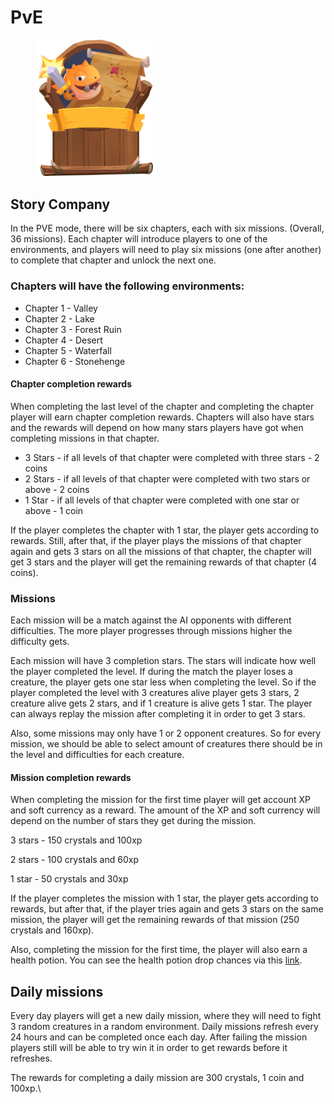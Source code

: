 # PvE

<figure><img src="../.gitbook/assets/Pve.png" alt="" width="188"><figcaption></figcaption></figure>

## Story Company

In the PVE mode, there will be six chapters, each with six missions. (Overall, 36 missions). Each chapter will introduce players to one of the environments, and players will need to play six missions (one after another) to complete that chapter and unlock the next one.

### Chapters will have the following environments:

* Chapter 1 - Valley
* Chapter 2 - Lake
* Chapter 3 - Forest Ruin
* Chapter 4 - Desert
* Chapter 5 - Waterfall
* Chapter 6 - Stonehenge

#### Chapter completion rewards

When completing the last level of the chapter and completing the chapter player will earn chapter completion rewards. Chapters will also have stars and the rewards will depend on how many stars players have got when completing missions in that chapter.

* 3 Stars - if all levels of that chapter were completed with three stars - 2 coins
* 2 Stars - if all levels of that chapter were completed with two stars or above - 2 coins
* 1 Star - if all levels of that chapter were completed with one star or above - 1 coin

If the player completes the chapter with 1 star, the player gets according to rewards. Still, after that, if the player plays the missions of that chapter again and gets 3 stars on all the missions of that chapter, the chapter will get 3 stars and the player will get the remaining rewards of that chapter (4 coins).

### Missions

Each mission will be a match against the AI opponents with different difficulties. The more player progresses through missions higher the difficulty gets.&#x20;

Each mission will have 3 completion stars. The stars will indicate how well the player completed the level. If during the match the player loses a creature, the player gets one star less when completing the level. So if the player completed the level with 3 creatures alive player gets 3 stars, 2 creature alive gets 2 stars, and if 1 creature is alive gets 1 star. The player can always replay the mission after completing it in order to get 3 stars.

Also, some missions may only have 1 or 2 opponent creatures. So for every mission, we should be able to select amount of creatures there should be in the level and difficulties for each creature.

#### Mission completion rewards

When completing the mission for the first time player will get account XP and soft currency as a reward. The amount of the XP and soft currency will depend on the number of stars they get during the mission.

3 stars - 150 crystals and 100xp

2 stars - 100 crystals and 60xp

1 star - 50 crystals and 30xp

If the player completes the mission with 1 star, the player gets according to rewards, but after that, if the player tries again and gets 3 stars on the same mission, the player will get the remaining rewards of that mission (250 crystals and 160xp).&#x20;

Also, completing the mission for the first time, the player will also earn a health potion. You can see the health potion drop chances via this [link](https://docs.google.com/spreadsheets/d/19aigeJu5Te6EpjQJS7QM7fqEP6cnmh6P-ZtIOSM9us4/edit?usp=sharing).

## Daily missions

Every day players will get a new daily mission, where they will need to fight 3 random creatures in a random environment. Daily missions refresh every 24 hours and can be completed once each day. After failing the mission players still will be able to try win it in order to get rewards before it refreshes.&#x20;

The rewards for completing a daily mission are 300 crystals, 1 coin and 100xp.\
